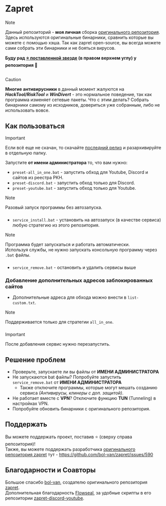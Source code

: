 # Zapret

> [!NOTE]  
> Данный репозиторий - **моя личная** сборка [оригинального репозитория](https://github.com/bol-van/zapret). Здесь используются оригинальные бинарники, сравнить которые вы можете с помощью хэша.
> Так как zapret open-source, вы всегда можете сами собрать эти бинарники и не бояться вирусов.
>
>**Буду рад [⭐ поставленной звезде](https://github.com/endlessempathy/zapret-by-endless_empathy/stargazers) (в правом верхнем углу) у репозитория 🙂**

##

> [!CAUTION]  
> **Многие антивирусники** в данный момент жалуются на ***HackTool/RiskTool*** и ***WinDivert*** - это нормальное поведение, так как программа изменяет сетевые пакеты. Что с этим делать? Собрать бинарники самому из исходников, довериться уже собранным, либо не использовать вовсе.

## Как пользоваться
> [!IMPORTANT]  
> Если всё еще не скачан, то скачайте [последний релиз](https://github.com/endlessempathy/zapret-by-endless_empathy/releases/latest) и разархивируйте в отдельную папку.

Запустите **от имени администратора** то, что вам нужно:
- `preset-all_in_one.bat` - запустить обход для Youtube, Discord и сайтов из реестра РКН.
- `preset-discord.bat` - запустить обход только для Discord.
- `preset-youtube.bat` - запустить обход только для Youtube.
> [!NOTE]  
> Разовый запуск программы без автозапуска.
###
- `service_install.bat` - установить на автозапуск (в качестве сервиса) любую стратегию из этого репозитория.
> [!NOTE]  
> Программа будет запускаться и работать автоматически.  
> Используя службы, не нужно запускать консольную программу через `.bat` файлы.
###
- `service_remove.bat` - остановить и удалить сервисы выше

### Добавление дополнительных адресов заблокированных сайтов 
- Дополнительные адреса для обхода можно внести в `list-custom.txt`.
> [!NOTE]  
> Поддерживается только для стратегии `all_in_one`.
###
> [!IMPORTANT]  
> После добавления сервис нужно перезапустить.

## Решение проблем

- Проверьте, запускаете ли вы файлы от **ИМЕНИ АДМИНИСТРАТОРА**
- Не запускаются bat файлы? Попробуйте запустить `service_remove.bat` от **ИМЕНИ АДМИНИСТРАТОРА**
  * Также отключите программы, которые могут мешать созданию сервиса *(Антивирусы, клинеры с доп. защитой)*.
- Не работает вместе с **VPN**? Отключите функцию **TUN** (Tunneling) в настройках VPN.
- Попробуйте обновить бинарники с оригинального репозитория.

## Поддержать

Вы можете поддержать проект, поставив :star: (сверху справа репозитория)!  
Также, вы можете поддержать разработчика [оригинального репозитория zapret](https://github.com/bol-van/zapret/issues/590) тут - https://github.com/bol-van/zapret/issues/590

## Благодарности и Соавторы

Большое спасибо [bol-van](https://github.com/bol-van/), создателю оригинального репозитория [zapret](https://github.com/bol-van/zapret/).  
Дополнительная благодарность [Flowseal](https://github.com/Flowseal/), за удобные скрипты в его репозитории [zapret-discord-youtube](https://github.com/Flowseal/zapret-discord-youtube/).

